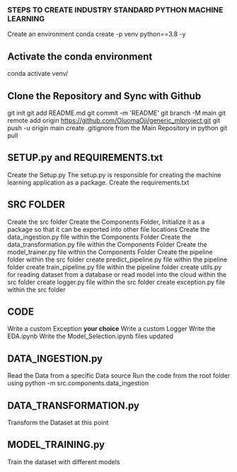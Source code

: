 ### STEPS TO CREATE INDUSTRY STANDARD PYTHON MACHINE LEARNING
Create an environment
conda create -p venv python==3.8 -y

## Activate the conda environment
conda activate venv/

## Clone the Repository and Sync with Github
git init
git add README.md
git commit -m 'README'
git branch -M main
git remote add origin https://github.com/OluomaOji/generic_mlproject.git
git push -u origin main
create .gitignore from the Main Repository in python
git pull

## SETUP.py and REQUIREMENTS.txt
Create the Setup.py
The setup.py is responsible for creating the machine learning application as a package.
Create the requirements.txt

## SRC FOLDER
Create the src folder
Create the Components Folder, Initialize it as a package so that it can be exported into other file locations
Create the data_ingestion.py file within the Components Folder
Create the data_transformation.py file within the Components Folder
Create the model_trainer.py file within the Components Folder
Create the pipeline folder within the src folder
create predict_pipeline.py file within the pipeline folder
create train_pipeline.py file within the pipeline folder
create utils.py for reading dataset from a database or read model into the cloud within the src folder
create logger.py file within the src folder
create exception.py file within the src folder

## CODE
Write a custom Exception **your choice**
Write a custom Logger
Write the EDA.ipynb
Write the Model_Selection.ipynb
files updated

## DATA_INGESTION.py
Read the Data from a specific Data source
Run the code from the root folder using python -m src.components.data_ingestion

## DATA_TRANSFORMATION.py
Transform the Dataset at this point

## MODEL_TRAINING.py
Train the dataset with different models